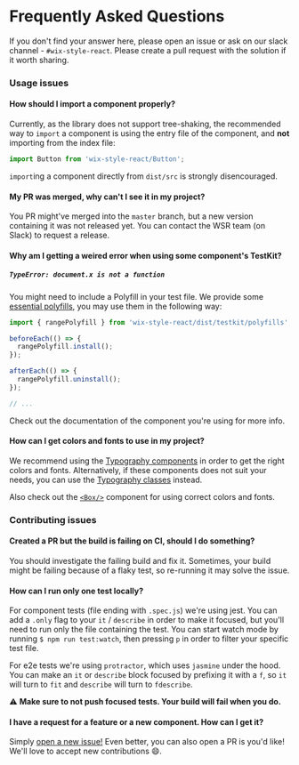 # Frequently Asked Questions

If you don't find your answer here, please open an issue or ask on our slack channel -
`#wix-style-react`. Please create a pull request with the solution if it worth sharing.

### Usage issues

#### How should I import a component properly?

Currently, as the library does not support tree-shaking, the recommended way to `import` a component
is using the entry file of the component, and **not** importing from the index file:

```js
import Button from 'wix-style-react/Button';
```

`import`ing a component directly from `dist/src` is strongly disencouraged.

#### My PR was merged, why can't I see it in my project?

You PR might've merged into the `master` branch, but a new version containing it was not released
yet. You can contact the WSR team (on Slack) to request a release.

#### Why am I getting a weired error when using some component's TestKit?

##### `TypeError: document.x is not a function`

You might need to include a Polyfill in your test file. We provide some [essential
polyfills](../../testkit/polyfills/index.js), you may use them in the following way:

```js
import { rangePolyfill } from 'wix-style-react/dist/testkit/polyfills';

beforeEach(() => {
  rangePolyfill.install();
});

afterEach(() => {
  rangePolyfill.uninstall();
});

// ...
```

Check out the documentation of the component you're using for more info.

#### How can I get colors and fonts to use in my project?

We recommend using the [Typography
components](https://wix-wix-style-react.surge.sh/?selectedKind=1.%20Foundation&selectedStory=1.2%20Typography&full=0&addons=0&stories=1&panelRight=0)
in order to get the right colors and fonts. Alternatively, if these components does not suit your
needs, you can use the [Typography
classes](https://wix-wix-style-react.surge.sh/?selectedKind=Styling&selectedStory=1.2%20Typography%20Classes&full=0&addons=0&stories=1&panelRight=0)
instead.

Also check out the
[`<Box/>`](https://wix-wix-style-react.surge.sh/?selectedKind=Components&selectedStory=Box&full=0&addons=0&stories=1&panelRight=0)
component for using correct colors and fonts.

### Contributing issues

#### Created a PR but the build is failing on CI, should I do something?

You should investigate the failing build and fix it. Sometimes, your build might be failing because
of a flaky test, so re-running it may solve the issue.

#### How can I run only one test locally?

For component tests (file ending with `.spec.js`) we're using jest. You can add a `.only` flag to
your `it` / `describe` in order to make it focused, but you'll need to run only the file containing
the test. You can start watch mode by running `$ npm run test:watch`, then pressing `p` in order to
filter your specific test file.

For e2e tests we're using `protractor`, which uses `jasmine` under the hood. You can make an `it` or
`describe` block focused by prefixing it with a `f`, so `it` will turn to `fit` and `describe` will
turn to `fdescribe`.

⚠️ **Make sure to not push focused tests. Your build will fail when you do.**

#### I have a request for a feature or a new component. How can I get it?

Simply [open a new issue!](https://github.com/wix-private/wsr-issues/issues/new) Even better, you
can also open a PR is you'd like! We'll love to accept new contributions  😄.

